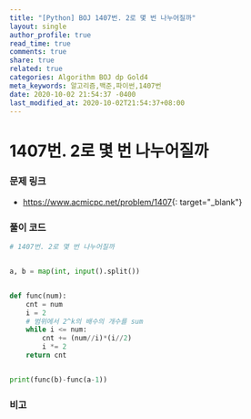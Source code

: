 ```yaml
---
title: "[Python] BOJ 1407번. 2로 몇 번 나누어질까"
layout: single
author_profile: true
read_time: true
comments: true
share: true
related: true
categories: Algorithm BOJ dp Gold4
meta_keywords: 알고리즘,백준,파이썬,1407번
date: 2020-10-02 21:54:37 -0400
last_modified_at: 2020-10-02T21:54:37+08:00
---
```


# 1407번. 2로 몇 번 나누어질까

### 문제 링크
- <https://www.acmicpc.net/problem/1407>{: target="\_blank"}

### 풀이 코드

```python
# 1407번. 2로 몇 번 나누어질까


a, b = map(int, input().split())


def func(num):
    cnt = num
    i = 2
    # 범위에서 2^k의 배수의 개수를 sum
    while i <= num:
        cnt += (num//i)*(i//2)
        i *= 2
    return cnt


print(func(b)-func(a-1))
```

### 비고
